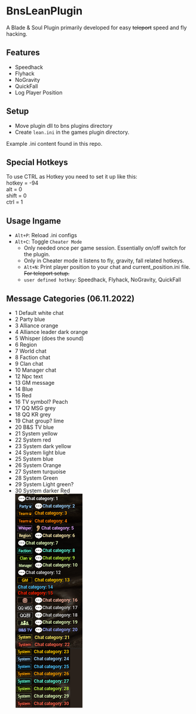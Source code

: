 # BnsLeanPlugin

A Blade & Soul Plugin primarily developed for easy ~~teleport~~ speed and fly hacking.

## Features
- Speedhack
- Flyhack
- NoGravity
- QuickFall
- Log Player Position

## Setup
- Move plugin dll to bns plugins directory
- Create `lean.ini` in the games plugin directory.

Example .ini content found in this repo.

## Special Hotkeys
To use CTRL as Hotkey you need to set it up like this:  
hotkey = -94  
alt = 0  
shift = 0  
ctrl = 1  

## Usage Ingame
- `Alt+P`: Reload .ini configs
- `Alt+C`: Toggle `Cheater Mode`
    - Only needed once per game session. Essentially on/off switch for the plugin.
    - Only in Cheater mode it listens to fly, gravity, fall related hotkeys.
    - `Alt+N`: Print player position to your chat and current_position.ini file. ~~For teleport setup.~~
    - `user defined hotkey`: Speedhack, Flyhack, NoGravity, QuickFall


## Message Categories (06.11.2022)
- 1 Default white chat
- 2 Party blue
- 3 Alliance orange
- 4 Alliance leader dark orange
- 5 Whisper (does the sound)
- 6 Region
- 7 World chat
- 8 Faction chat
- 9 Clan chat
- 10 Manager chat
- 12 Npc text
- 13 GM message
- 14 Blue
- 15 Red
- 16 TV symbol? Peach
- 17 QQ MSG grey
- 18 QQ KR grey
- 19 Chat group? lime
- 20 B&S TV blue
- 21 System yellow
- 22 System red
- 23 System dark yellow
- 24 System light blue
- 25 System blue
- 26 System Orange
- 27 System turquoise
- 28 System Green
- 29 System Light green?
- 30 System darker Red  
![ChatCategories1-30](ChatCategories1-30.png)